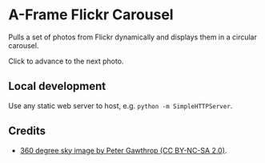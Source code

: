 # A-Frame Flickr Carousel

Pulls a set of photos from Flickr dynamically and displays them in a circular carousel.

Click to advance to the next photo.

## Local development

Use any static web server to host, e.g. `python -m SimpleHTTPServer`.

## Credits

* [360 degree sky image by Peter Gawthrop (CC BY-NC-SA 2.0)](https://www.flickr.com/photos/gawthrop/3559516146).
